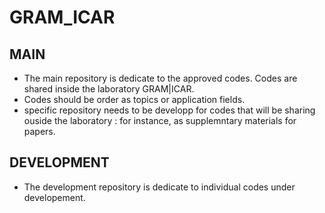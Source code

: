 # GRAM_ICAR

## MAIN

-  The main repository is dedicate to the approved codes. Codes are shared inside the laboratory GRAM|ICAR.
-  Codes should be order as topics or application fields.
-  specific repository needs to be developp for codes that will be sharing ouside the laboratory : for instance, as supplemntary materials for papers.  

## DEVELOPMENT 

- The development repository is dedicate to individual codes under developement.  
